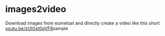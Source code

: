 # images2video

Download images from eumetsat and directly create a video like this short 
<a href=https://youtu.be/zUIGst0qVF8>youtu.be/zUIGst0qVF8</a>sample 





